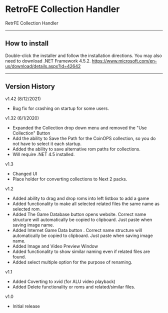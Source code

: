 # RetroFE Collection Handler
 RetrFE Collection Handler

-------------------------------------------
How to install
-------------------------------------------
Double-click the installer and follow the installation directions. You may also need to download .NET Framework 4.5.2. 
https://www.microsoft.com/en-us/download/details.aspx?id=42642

-------------------------------------------
Version History
-------------------------------------------

v1.42 (8/12/2021)
 - Bug fix for crashing on startup for some users.

v1.32 (6/1/2020)
 - Expanded the Collection drop down menu and removed the "Use Collection" Button
 - Add the ability to Save the Path for the CoinOPS collection, so you do not have to select it each startup.
 - Added the ability to save alternative rom paths for collections.
 - Will require .NET 4.5 installed.


v1.3
 - Changed UI
 - Place holder for converting collections to Next 2 packs.
 
v1.2
 - Added ability to drag and drop roms into left listbox to add a game
 - Added functionality to make all selected related files the same name as selected rom.
 - Added The Game Database button opens website. Correct name structure will automatically be copied to clipboard. Just paste when saving image name.
 - Added Internet Game Data button . Correct name structure will automatically be copied to clipboard. Just paste when saving image name.
 - Added Image and Video Preview Window
 - Added functionality to show similar naming even if related files are found.
 - Added select multiple option for the purpose of renaming.

v1.1
 - Added Coverting to xvid (for ALU video playback)
 - Added Delete functionality or roms and related/similar files.

v1.0
 - Initial release
